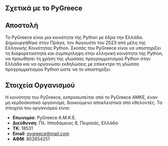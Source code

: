 ## Σχετικά με το PyGreece

## Αποστολή

Το PyGreece είναι μια κοινότητα της Python με έδρα την Ελλάδα. Δημιουργήθηκε στην Πράγα, τον Αύγουστο του 2023 από μέλη της Ελληνικής Κοινότητας Python. Σκοπός του PyGreece είναι να υποστηρίξει τη διαφορετικότητα και συμπερίληψη στην ελληνική κοινότητα της Python, να προωθήσει τη χρήση της γλώσσας προγραμματισμού Python στην Ελλάδα και να οργανώσει εκδηλώσεις με επίκεντρο τη γλώσσα προγραμματισμού Python ώστε να το υποστηρίξει.

## Στοιχεία Οργανισμού

Η κοινότητα του PyGreece, εκπροσωπείται από το PyGreece AMKE, έναν μη κερδοσκοπικό οργανισμό, διοικούμενο αποκλειστικά από εθελοντές. Τα στοιχεία του οργανισμού είναι:

- **Επωνυμία**: PyGreece A.M.K.E.
- **Διεύθυνση**: Πλ. Ιπποδάμειας 8, Πειραιάς, Ελλάδα
- **ΤΚ**: 18531
- **Email**: pygreece@mail.com
- **ΑΦΜ**: 802654251
